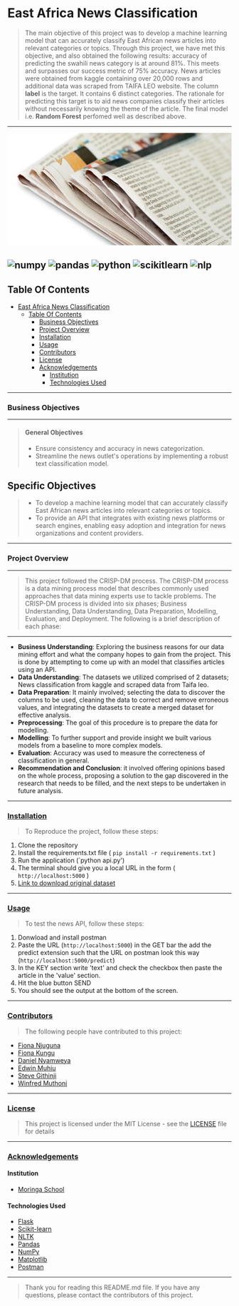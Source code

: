 # East Africa News Classification
> The main objective of this project was to develop a machine learning model that can accurately classify East African news articles into relevant categories or topics. Through this project, we have met this objective, and also obtained the following results: accuracy of predicting the swahili news category is at around 81%. This meets and surpasses our success metric of 75% accuracy.
> News articles were obtained from kaggle containing over 20,000 rows and additional data was scraped from TAIFA LEO website.
> The column <b>label</b> is the target. It contains 6 distinct categories.
> The rationale for predicting this target is to aid news companies classify their articles without necessarily knowing the theme of the article.
> The final model i.e. <b>Random Forest</b> perfomed well as described above.

---
![alt text](image.jpeg)

![numpy](https://img.shields.io/badge/Numpy-777BB4?style=for-the-badge&logo=numpy&logoColor=white)  ![pandas](https://img.shields.io/badge/Pandas-2C2D72?style=for-the-badge&logo=pandas&logoColor=white)   ![python](https://img.shields.io/badge/Python-FFD43B?style=for-the-badge&logo=python&logoColor=blue)    ![scikitlearn](https://img.shields.io/badge/scikit_learn-F7931E?style=for-the-badge&logo=scikit-learn&logoColor=white)    ![nlp](https://img.shields.io/badge/nlp-209117?style=for-the-badge&logo=nlp&logoColor=white)
---
## Table Of Contents
- [East Africa News Classification](#East-Africa-News-classification)
  - [Table Of Contents](#table-of-contents)
    - [Business Objectives](#business-objectives)
    - [Project Overview](#project-overview)
    - [Installation](#installation)
    - [Usage](#usage)
    - [Contributors](#contributors)
    - [License](#license)
    - [Acknowledgements](#acknowledgements)
      - [Institution](#institution)
      - [Technologies Used](#technologies-used)
---
### Business Objectives
---
> #### General Objectives
> * Ensure consistency and accuracy in news categorization.
> * Streamline the news outlet's operations by implementing a robust text classification model.
> 
## Specific Objectives
> * To develop a machine learning model that can accurately classify East African news articles into relevant categories or topics.
> * To provide an API that integrates with existing news platforms or search engines, enabling easy adoption and integration for news organizations and content providers.
---
### Project Overview
---
> This project followed the CRISP-DM process. The CRISP-DM process is a data mining process model that describes commonly used approaches that data mining experts use to tackle problems. The CRISP-DM process is divided into six phases; Business Understanding, Data Understanding, Data Preparation, Modelling, Evaluation, and Deployment. The following is a brief description of each phase:
---
- **Business Understanding**: Exploring the business reasons for our data mining effort and what the company hopes to gain from the project. This is done by attempting to come up with an model that classifies articles using an API.
- **Data Understanding**: The datasets we utilized comprised of 2 datasets; News classification from kaggle and scraped data from Taifa leo.
- **Data Preparation**: It mainly involved; selecting the data to discover the columns to be used, cleaning the data to correct and remove erroneous values, and integrating the datasets to create a merged dataset for effective analysis.
- **Preprocessing**: The goal of this procedure is to prepare the data for modelling.
- **Modelling**: To further support and provide insight we built various models from a baseline to more complex models.
- **Evaluation**: Accuracy was used to measure the correcteness of classification in general.
- **Recommendation and Conclusion**: it involved offering opinions based on the whole process, proposing a solution to the gap discovered in the research that needs to be filled, and the next steps to be undertaken in future analysis.
---
### [Installation](#installation)
> To Reproduce the project, follow these steps:
1. Clone the repository
2. Install the requirements.txt file ( `pip install -r requirements.txt` )
3. Run the application (`python api.py')
4. The terminal should give you a local URL in the form ( `http://localhost:5000` )
5. [Link to download original dataset](https://www.kaggle.com/datasets/thedevastator/east-african-news-classification) 
---
### [Usage](#usage)
> To test the news API, follow these steps:
1. Donwload and install postman
2. Paste the URL (`http://localhost:5000`) in the GET bar the add the predict extension such that the URL on postman look this way (`http://localhost:5000/predict`)
3. In the KEY section write 'text' and check the checkbox then paste the article in the 'value' section.
4. Hit the blue button SEND
5. You should see the output at the bottom of the screen.
---
### [Contributors](#contributors)
>
> The following people have contributed to this project:
- [Fiona Njuguna](https://github.com/KoriMigan)
- [Fiona Kungu](https://github.com/Fiona-Kungu)
- [Daniel Nyamweya](https://github.com/Daniel1999Akama)
- [Edwin Muhiu](https://github.com/rurungamuhia)
- [Steve Githinji](https://github.com/stevegithinji)
- [Winfred Muthoni](https://github.com/WinnieKabuya)
---
### [License](#license)
> This project is licensed under the MIT License - see the [LICENSE](LICENSE.md) file for details
---
### [Acknowledgements](#acknowledgements)
#### Institution
- [Moringa School](https://moringaschool.com/)
#### Technologies Used
- [Flask](https://flask.palletsprojects.com/)
- [Scikit-learn](https://scikit-learn.org/)
- [NLTK](https://www.nltk.org/)
- [Pandas](https://pandas.pydata.org/)
- [NumPy](https://numpy.org/)
- [Matplotlib](https://matplotlib.org/)
- [Postman](https://www.postman.com/downloads/)
---
> Thank you for reading this README.md file. If you have any questions, please contact the contributors of this project.
